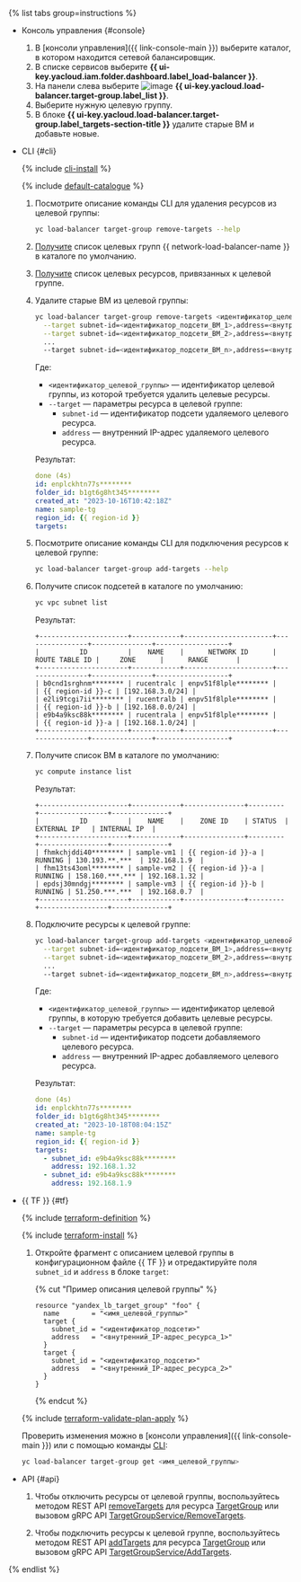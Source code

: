 {% list tabs group=instructions %}

- Консоль управления {#console}

  1. В [консоли управления]({{ link-console-main }}) выберите каталог, в котором находится сетевой балансировщик.
  1. В списке сервисов выберите **{{ ui-key.yacloud.iam.folder.dashboard.label_load-balancer }}**.
  1. На панели слева выберите ![image](../../_assets/console-icons/target.svg) **{{ ui-key.yacloud.load-balancer.target-group.label_list }}**.
  1. Выберите нужную целевую группу.
  1. В блоке **{{ ui-key.yacloud.load-balancer.target-group.label_targets-section-title }}** удалите старые ВМ и добавьте новые.

- CLI {#cli}

  {% include [cli-install](../cli-install.md) %}

  {% include [default-catalogue](../default-catalogue.md) %}

  1. Посмотрите описание команды CLI для удаления ресурсов из целевой группы:

      ```bash
      yc load-balancer target-group remove-targets --help
      ```

  1. [Получите](../../network-load-balancer/operations/target-group-list.md#list) список целевых групп {{ network-load-balancer-name }} в каталоге по умолчанию.

  1. [Получите](../../network-load-balancer/operations/target-group-list.md#get) список целевых ресурсов, привязанных к целевой группе.

  1. Удалите старые ВМ из целевой группы:

      ```bash
      yc load-balancer target-group remove-targets <идентификатор_целевой_группы> \
        --target subnet-id=<идентификатор_подсети_ВМ_1>,address=<внутренний_IP-адрес_ВМ_1> \
        --target subnet-id=<идентификатор_подсети_ВМ_2>,address=<внутренний_IP-адрес_ВМ_2>
        ...
        --target subnet-id=<идентификатор_подсети_ВМ_n>,address=<внутренний_IP-адрес_ВМ_n>
      ```

      Где:
      * `<идентификатор_целевой_группы>` — идентификатор целевой группы, из которой требуется удалить целевые ресурсы.
      * `--target` — параметры ресурса в целевой группе:
          * `subnet-id` — идентификатор подсети удаляемого целевого ресурса.
          * `address` — внутренний IP-адрес удаляемого целевого ресурса.

      Результат:

      ```yaml
      done (4s)
      id: enplckhtn77s********
      folder_id: b1gt6g8ht345********
      created_at: "2023-10-16T10:42:18Z"
      name: sample-tg
      region_id: {{ region-id }}
      targets:
      ```

  1. Посмотрите описание команды CLI для подключения ресурсов к целевой группе:

      ```bash
      yc load-balancer target-group add-targets --help    
      ```

  1. Получите список подсетей в каталоге по умолчанию:

      ```bash
      yc vpc subnet list
      ```

      Результат:

      ```
      +----------------------+------------+----------------------+----------------+---------------+------------------+
      |          ID          |    NAME    |      NETWORK ID      | ROUTE TABLE ID |     ZONE      |      RANGE       |
      +----------------------+------------+----------------------+----------------+---------------+------------------+
      | b0cnd1srghnm******** | rucentralc | enpv51f8lple******** |                | {{ region-id }}-c | [192.168.3.0/24] |
      | e2li9tcgi7ii******** | rucentralb | enpv51f8lple******** |                | {{ region-id }}-b | [192.168.0.0/24] |
      | e9b4a9ksc88k******** | rucentrala | enpv51f8lple******** |                | {{ region-id }}-a | [192.168.1.0/24] |
      +----------------------+------------+----------------------+----------------+---------------+------------------+
      ```

  1. Получите список ВМ в каталоге по умолчанию:

      ```bash
      yc compute instance list
      ```

      Результат:

      ```
      +----------------------+------------+---------------+---------+-----------------+--------------+
      |          ID          |    NAME    |    ZONE ID    | STATUS  |   EXTERNAL IP   | INTERNAL IP  |
      +----------------------+------------+---------------+---------+-----------------+--------------+
      | fhmkchjddi40******** | sample-vm1 | {{ region-id }}-a | RUNNING | 130.193.**.***  | 192.168.1.9  |
      | fhm13ts43oml******** | sample-vm2 | {{ region-id }}-a | RUNNING | 158.160.***.*** | 192.168.1.32 |
      | epdsj30mndgj******** | sample-vm3 | {{ region-id }}-b | RUNNING | 51.250.***.***  | 192.168.0.7  |
      +----------------------+------------+---------------+---------+-----------------+--------------+
      ```

  1. Подключите ресурсы к целевой группе:

      ```bash
      yc load-balancer target-group add-targets <идентификатор_целевой_группы> \
        --target subnet-id=<идентификатор_подсети_ВМ_1>,address=<внутренний_IP-адрес_ВМ_1> \
        --target subnet-id=<идентификатор_подсети_ВМ_2>,address=<внутренний_IP-адрес_ВМ_2>
        ...
        --target subnet-id=<идентификатор_подсети_ВМ_n>,address=<внутренний_IP-адрес_ВМ_n>
      ```

      Где:
      * `<идентификатор_целевой_группы>` — идентификатор целевой группы, в которую требуется добавить целевые ресурсы.
      * `--target` — параметры ресурса в целевой группе:
          * `subnet-id` — идентификатор подсети добавляемого целевого ресурса.
          * `address` — внутренний IP-адрес добавляемого целевого ресурса.

      Результат:

      ```yaml
      done (4s)
      id: enplckhtn77s********
      folder_id: b1gt6g8ht345********
      created_at: "2023-10-18T08:04:15Z"
      name: sample-tg
      region_id: {{ region-id }}
      targets:
        - subnet_id: e9b4a9ksc88k********
          address: 192.168.1.32
        - subnet_id: e9b4a9ksc88k********
          address: 192.168.1.9
      ```

- {{ TF }} {#tf}

  {% include [terraform-definition](../../_tutorials/terraform-definition.md) %}

  {% include [terraform-install](../../_includes/terraform-install.md) %}

  1. Откройте фрагмент с описанием целевой группы в конфигурационном файле {{ TF }} и отредактируйте поля `subnet_id` и `address` в блоке `target`:

      {% cut "Пример описания целевой группы" %}

      ```hcl
      resource "yandex_lb_target_group" "foo" {
        name        = "<имя_целевой_группы>"
        target {
          subnet_id = "<идентификатор_подсети>"
          address   = "<внутренний_IP-адрес_ресурса_1>"
        }
        target {
          subnet_id = "<идентификатор_подсети>"
          address   = "<внутренний_IP-адрес_ресурса_2>"
        }
      }
      ```

      {% endcut %}

  {% include [terraform-validate-plan-apply](../../_tutorials/terraform-validate-plan-apply.md) %}

  Проверить изменения можно в [консоли управления]({{ link-console-main }}) или с помощью команды [CLI](../../cli/quickstart.md):

  ```bash
  yc load-balancer target-group get <имя_целевой_группы>
  ```

- API {#api}

  1. Чтобы отключить ресурсы от целевой группы, воспользуйтесь методом REST API [removeTargets](../../network-load-balancer/api-ref/TargetGroup/removeTargets.md) для ресурса [TargetGroup](../../network-load-balancer/api-ref/TargetGroup/index.md) или вызовом gRPC API [TargetGroupService/RemoveTargets](../../network-load-balancer/api-ref/grpc/target_group_service.md#RemoveTargets).

  1. Чтобы подключить ресурсы к целевой группе, воспользуйтесь методом REST API [addTargets](../../network-load-balancer/api-ref/TargetGroup/addTargets.md) для ресурса [TargetGroup](../../network-load-balancer/api-ref/TargetGroup/index.md) или вызовом gRPC API [TargetGroupService/AddTargets](../../network-load-balancer/api-ref/grpc/target_group_service.md#AddTargets).

{% endlist %}
